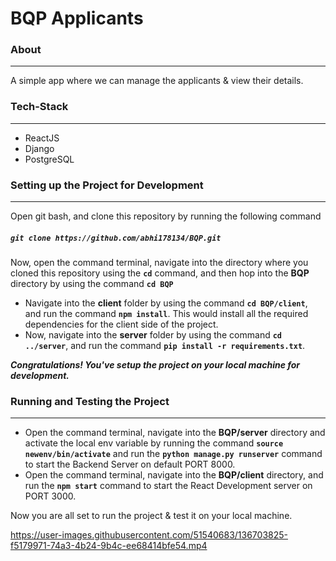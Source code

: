 

# BQP Applicants

### About
***

A simple app where we can manage the applicants & view their details.

### Tech-Stack
***
* ReactJS
* Django
* PostgreSQL


### Setting up the Project for Development
***

Open git bash, and clone this repository by running the following command

##### `git clone https://github.com/abhi178134/BQP.git`

Now, open the command terminal, navigate into the directory where you cloned this repository using the **`cd`** command, and then hop into the **BQP** directory by using the command **`cd BQP`**
* Navigate into the **client** folder by using the command **`cd BQP/client`**, and run the command **`npm install`**. This would install all the required dependencies for the client side of the project.
* Now, navigate into the **server** folder by using the command **`cd ../server`**, and run the command **`pip install -r requirements.txt`**. 

***Congratulations! You've setup the project on your local machine for development.***

### Running and Testing the Project
***
* Open the command terminal, navigate into the **BQP/server** directory and activate the local env variable by running the command **`source newenv/bin/activate`** and run the **`python manage.py runserver`** command to start the Backend Server on default PORT 8000.
* Open the command terminal, navigate into the **BQP/client** directory, and run the **`npm start`** command to start the React Development server on PORT 3000.

Now you are all set to  run the project & test it on your local machine.





https://user-images.githubusercontent.com/51540683/136703825-f5179971-74a3-4b24-9b4c-ee68414bfe54.mp4

